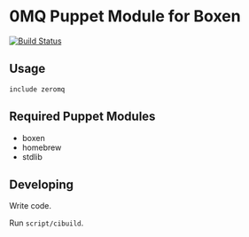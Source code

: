 # 0MQ Puppet Module for Boxen

[![Build Status](https://travis-ci.org/boxen/puppet-zeromq.png?branch=master)](https://travis-ci.org/boxen/puppet-zeromq)

## Usage

```puppet
include zeromq
```

## Required Puppet Modules

* boxen
* homebrew
* stdlib

## Developing

Write code.

Run `script/cibuild`.
